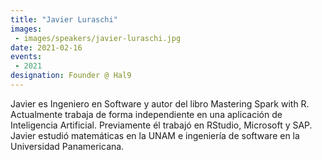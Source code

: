 ```yaml
---
title: "Javier Luraschi"
images:
 - images/speakers/javier-luraschi.jpg
date: 2021-02-16
events:
 - 2021
designation: Founder @ Hal9 
---
```


Javier es Ingeniero en Software y autor del libro Mastering Spark with R. Actualmente trabaja de forma independiente en una aplicación de Inteligencia Artificial. Previamente él trabajó en RStudio, Microsoft y SAP. Javier estudió matemáticas en la UNAM e ingeniería de software en la Universidad Panamericana.